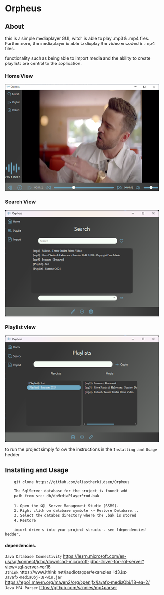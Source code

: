 # Orpheus


## About

this is a simple mediaplayer GUI, witch is able to play .mp3 & .mp4 files. 
Furthermore, the mediaplayer is able to display the video encoded in .mp4 files.

functionality such as being able to import media 
and the ability to create playlists are central to the application.

### Home View
<img src="homeView.PNG"/>

### Search View
<img src="SearchView.png" alt=""/>

### Playlist view
<img src="PlayListView.png">

to run the project simply follow the instructions in the `Installing and Usage` hedder. 

## Installing and Usage
```
    git clone https://github.com/eliastherkildsen/Orpheus
```
``` 
    The SqlServer database for the project is foundt add 
    path from src: db/dbMediaPlayerProd.bak
    
    1. Open the SQL Server Management Studio (SSMS).
    2. Right click on database symbole -> Restore Database...
    3. Select the databes directory where the .bak is stored  
    4. Restore
```
```
    import drivers into your project structur, see [dependencies] hedder.  
```

    



#### dependencies. 

`Java Database Connectivity` https://learn.microsoft.com/en-us/sql/connect/jdbc/download-microsoft-jdbc-driver-for-sql-server?view=sql-server-ver16 <br>
`Jthink` https://www.jthink.net/jaudiotagger/examples_id3.jsp <br>
`Javafx-mediaObj-18-win.jar` https://repo1.maven.org/maven2/org/openjfx/javafx-mediaObj/18-ea+2/ <br>
`Java MP4 Parser` https://github.com/sannies/mp4parser
